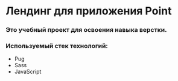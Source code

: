 # Лендинг для приложения Point

### Это учебный проект для освоения навыка верстки.

### Используемый стек технологий:
- Pug
- Sass
- JavaScript